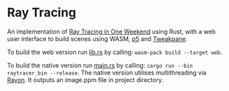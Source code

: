 # Ray Tracing

An implementation of [Ray Tracing in One Weekend](https://raytracing.github.io/books/RayTracingInOneWeekend.html) using Rust, with a web user interface to build scenes using WASM, [p5](https://p5js.org) and [Tweakpane](https://cocopon.github.io/tweakpane/).

To build the web version run [lib.rs](src/lib.rs) by calling: `wasm-pack build --target web`.

To build the native version run [main.rs](src/main.rs) by calling: `cargo run --bin raytracer_bin --release`. The native version utilises multithreading via [Rayon](https://github.com/rayon-rs/rayon). It outputs an image.ppm file in project directory.
